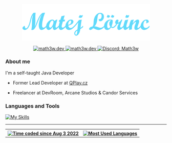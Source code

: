 <p align="center">
 <a href="https://math3w.dev/">
  <img alt="Math3w" width="400" src="./header.png">
 </a>
</p>
<p align="center">
 <a href="https://math3w.dev/">
  <img alt="math3w.dev" src="https://img.shields.io/badge/math3w.dev-blue?style=for-the-badge&logo=googlechrome&logoColor=white">
 </a>
 <a href="https://www.linkedin.com/in/matej-l%C3%B6rinc">
  <img alt="math3w.dev" src="https://img.shields.io/badge/Matej%20Lörinc-blue?style=for-the-badge&logo=linkedin&logoColor=white">
 </a>
 <a href="https://discordapp.com/users/482816752238067712/">
  <img alt="Discord: Math3w" src="https://img.shields.io/badge/Math3w-blue?style=for-the-badge&logo=discord&logoColor=white">
 </a>
</p>

### About me

I'm a self-taught Java Developer

- Former Lead Developer at [QPlay.cz](https://www.qplay.cz/)

- Freelancer at DevRoom, Arcane Studios & Candor Services

### Languages and Tools

[![My Skills](https://skillicons.dev/icons?i=git,java,spring,mysql,mongodb,redis,gradle,maven,js,ts,react,nextjs,html,css,tailwind)](https://github.com/1Math3w)

---

<table align="center">
  <tr>
    <th>
      <a href="https://wakatime.com/@Math3w">
        <img alt="Time coded since Aug 3 2022" src="https://github-readme-stats.vercel.app/api/wakatime?username=Math3w&langs_count=4&custom_title=Time%20coded%20since%20Aug%203%202022&layout=compact&theme=react&border_color=20232a" />
      </a>
    </th>
    <th>
      <a href="https://github.com/1Math3w">
        <img alt="Most Used Languages" src="https://github-readme-stats.vercel.app/api/top-langs/?username=1Math3w&langs_count=4&layout=compact&theme=react&border_color=20232a" />
      </a>
    </th>
  </tr>
</table>
